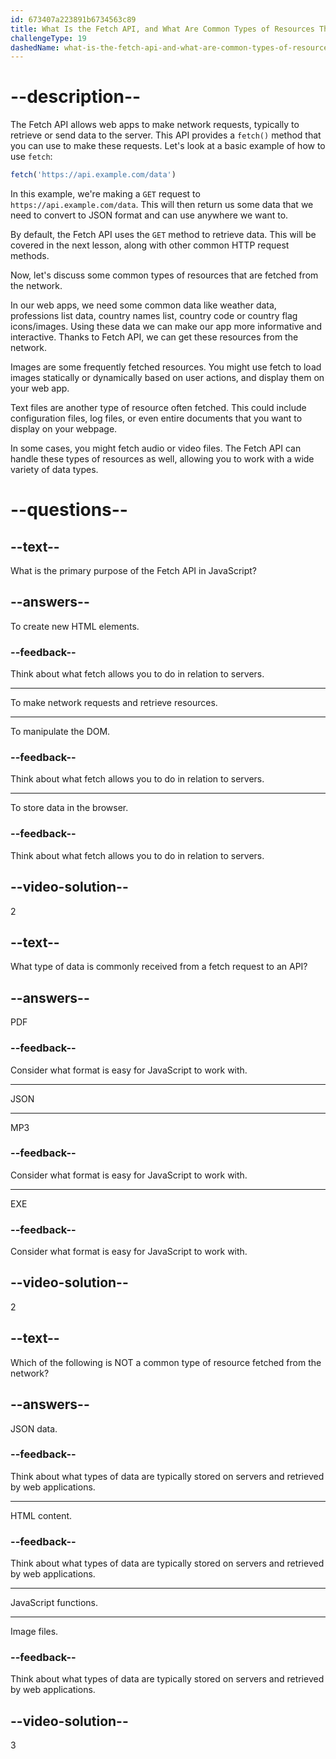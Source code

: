 ```yaml
---
id: 673407a223891b6734563c89
title: What Is the Fetch API, and What Are Common Types of Resources That Are Fetched from the Network?
challengeType: 19
dashedName: what-is-the-fetch-api-and-what-are-common-types-of-resources-that-are-fetched-from-the-network
---
```


# --description--

The Fetch API allows web apps to make network requests, typically to retrieve or send data to the server. This API provides a `fetch()` method that you can use to make these requests. Let's look at a basic example of how to use `fetch`:

```js
fetch('https://api.example.com/data')
```

In this example, we're making a `GET` request to `https://api.example.com/data`. This will then return us some data that we need to convert to JSON format and can use anywhere we want to.

By default, the Fetch API uses the `GET` method to retrieve data. This will be covered in the next lesson, along with other common HTTP request methods.

Now, let's discuss some common types of resources that are fetched from the network.

In our web apps, we need some common data like weather data, professions list data, country names list, country code or country flag icons/images. Using these data we can make our app more informative and interactive. Thanks to Fetch API, we can get these resources from the network.

Images are some frequently fetched resources. You might use fetch to load images statically or dynamically based on user actions, and display them on your web app.

Text files are another type of resource often fetched. This could include configuration files, log files, or even entire documents that you want to display on your webpage.

In some cases, you might fetch audio or video files. The Fetch API can handle these types of resources as well, allowing you to work with a wide variety of data types.

# --questions--

## --text--

What is the primary purpose of the Fetch API in JavaScript?

## --answers--

To create new HTML elements.

### --feedback--

Think about what fetch allows you to do in relation to servers.

---

To make network requests and retrieve resources.

---

To manipulate the DOM.

### --feedback--

Think about what fetch allows you to do in relation to servers.

---

To store data in the browser.

### --feedback--

Think about what fetch allows you to do in relation to servers.

## --video-solution--

2

## --text--

What type of data is commonly received from a fetch request to an API?

## --answers--

PDF

### --feedback--

Consider what format is easy for JavaScript to work with.

---

JSON

---

MP3

### --feedback--

Consider what format is easy for JavaScript to work with.

---

EXE

### --feedback--

Consider what format is easy for JavaScript to work with.

## --video-solution--

2

## --text--

Which of the following is NOT a common type of resource fetched from the network?

## --answers--

JSON data.

### --feedback--

Think about what types of data are typically stored on servers and retrieved by web applications.

---

HTML content.

### --feedback--

Think about what types of data are typically stored on servers and retrieved by web applications.

---

JavaScript functions.

---

Image files.

### --feedback--

Think about what types of data are typically stored on servers and retrieved by web applications.

## --video-solution--

3
